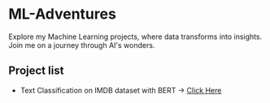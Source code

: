 # ML-Adventures
Explore my Machine Learning projects, where data transforms into insights. Join me on a journey through AI's wonders.

## Project list
* Text Classification on IMDB dataset with BERT -> [Click Here](./Text-Classification/IMDB_dataset_with_BERT.ipynb)
